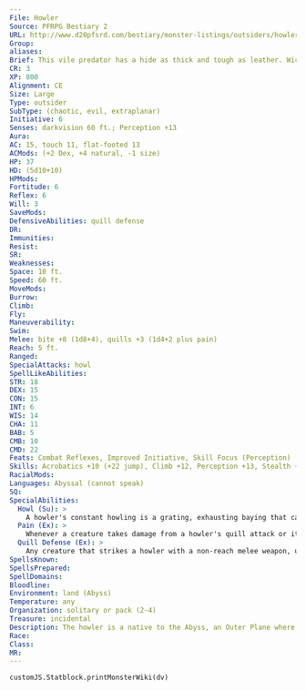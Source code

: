```yaml
---
File: Howler
Source: PFRPG Bestiary 2
URL: http://www.d20pfsrd.com/bestiary/monster-listings/outsiders/howler
Group: 
aliases: 
Brief: This vile predator has a hide as thick and tough as leather. Wicked ebony quills run from its head, tail, and back.
CR: 3
XP: 800
Alignment: CE
Size: Large
Type: outsider
SubType: (chaotic, evil, extraplanar)
Initiative: 6
Senses: darkvision 60 ft.; Perception +13
Aura: 
AC: 15, touch 11, flat-footed 13
ACMods: (+2 Dex, +4 natural, -1 size)
HP: 37
HD: (5d10+10)
HPMods: 
Fortitude: 6
Reflex: 6
Will: 3
SaveMods: 
DefensiveAbilities: quill defense
DR: 
Immunities: 
Resist: 
SR: 
Weaknesses: 
Space: 10 ft.
Speed: 60 ft.
MoveMods: 
Burrow: 
Climb: 
Fly: 
Maneuverability: 
Swim: 
Melee: bite +8 (1d8+4), quills +3 (1d4+2 plus pain)
Reach: 5 ft.
Ranged: 
SpecialAttacks: howl
SpellLikeAbilities: 
STR: 18
DEX: 15
CON: 15
INT: 6
WIS: 14
CHA: 11
BAB: 5
CMB: 10
CMD: 22
Feats: Combat Reflexes, Improved Initiative, Skill Focus (Perception)
Skills: Acrobatics +10 (+22 jump), Climb +12, Perception +13, Stealth +6
RacialMods: 
Languages: Abyssal (cannot speak)
SQ: 
SpecialAbilities:
  Howl (Su): >
    A howler's constant howling is a grating, exhausting baying that can drive listeners insane. All beings other than outsiders within 120 feet of a howling howler must succeed on a DC 12 Will save or become cursed by the creature's howl. Once a creature becomes cursed in this way, she takes no additional penalty for being exposed to additional howlers' howls until the current howler curse is lifted. This is a sonic mind-affecting effect. The save DC is Charisma-based.  Howler Howl: Curse-howl; save Will DC 12 negates; frequency 1/hour; effect 1 Wis damage; cure 1 save.
  Pain (Ex): >
    Whenever a creature takes damage from a howler's quill attack or its quill defense, that creature must make a successful DC 14 Reflex save or one quill breaks off in its flesh, causing the target to become sickened until all embedded quills are removed. Removing one quill requires a DC 15 Heal check made as a full-round action. For every 5 by which the check is exceeded, one additional quill can be removed. On a failed check, a quill is still removed, but the process deals 1d4+1 points of damage to the victim. The save DC is Dexterity-based.
  Quill Defense (Ex): >
    Any creature that strikes a howler with a non-reach melee weapon, unarmed strike, or natural weapon takes 1d4+1 points of piercing damage from the howler's quills and suffers from the howler's pain attack.
SpellsKnown: 
SpellsPrepared: 
SpellDomains: 
Bloodline: 
Environment: land (Abyss)
Temperature: any
Organization: solitary or pack (2-4)
Treasure: incidental
Description: The howler is a native to the Abyss, an Outer Plane where madness is the norm and cruelty is expected and often rewarded. The howler prowls these Abyssal realms, serving the role of a hungry predator like a lion or tiger, save for the fact that the typical howler is much more intelligent than a big cat. Worse, howlers have little interest in eating their prey-they need not feed to live, but rather enjoy the process of stalking, mauling, and killing living creatures. In a way, the act of inflicting intense pain and madness upon mortal life is what fills a howler's life instead of the desire to feed.  The howler's mane of razor-sharp quills makes it a poor choice of mount for most creatures, but it serves quite well as a guardian or sentinel-especially for outsiders, who may not enjoy the creature's constant howling, but aren't adversely affected by the supernatural sounds. When a howler sees prey, the tenor of its howls changes- howlers cannot speak, but they can use their howls to communicate quite a bit of information if required. They understand the Abyssal tongue, and when serving demons as guardians, their howls can not only alert their masters to the presence of intruders, but also to their number, appearance, and weaknesses.  A howler is about the size of a tiger-12 feet from snout to tail and weighing 6,000 pounds. They are normally pale in color, with darker quills and milky eyes.
Race: 
Class: 
MR: 
---
```

```dataviewjs
customJS.Statblock.printMonsterWiki(dv)
```

